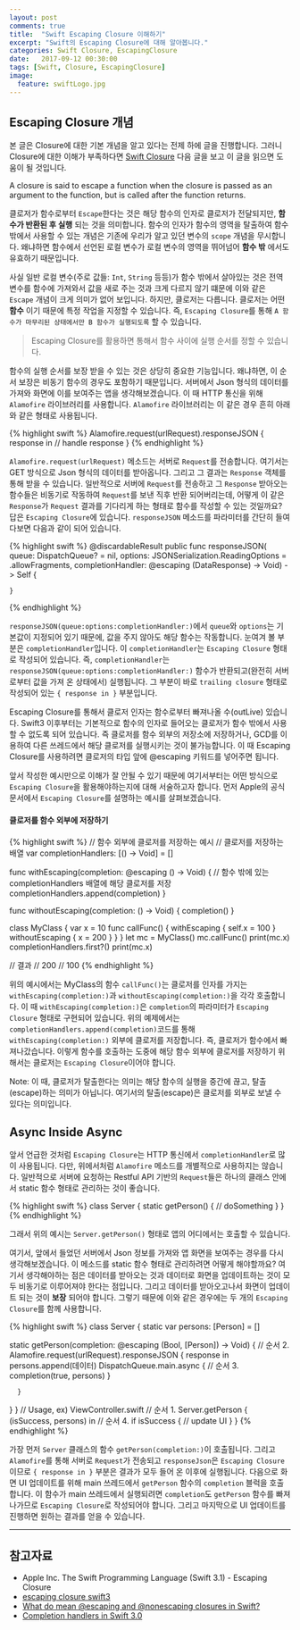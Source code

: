 ```yaml
---
layout: post
comments: true
title:  "Swift Escaping Closure 이해하기"
excerpt: "Swift의 Escaping Closure에 대해 알아봅니다."
categories: Swift Closure, EscapingClosure
date:   2017-09-12 00:30:00
tags: [Swift, Closure, EscapingClosure]
image:
  feature: swiftLogo.jpg
---
```


## Escaping Closure 개념

본 글은 Closure에 대한 기본 개념을 알고 있다는 전제 하에 글을 진행합니다. 그러니 Closure에 대한 이해가 부족하다면 [Swift Closure](https://hcn1519.github.io/articles/2017-05/swift_closure) 다음 글을 보고 이 글을 읽으면 도움이 될 것입니다.

<div class="message">
  A closure is said to escape a function when the closure is passed as an argument to the function, but is called after the function returns.
</div>

클로저가 함수로부터 `Escape`한다는 것은 해당 함수의 인자로 클로저가 전달되지만, **함수가 반환된 후 실행** 되는 것을 의미합니다. 함수의 인자가 함수의 영역을 탈출하여 함수 밖에서 사용할 수 있는 개념은 기존에 우리가 알고 있던 변수의 `scope` 개념을 무시합니다. 왜냐하면 함수에서 선언된 로컬 변수가 로컬 변수의 영역을 뛰어넘어 **함수 밖** 에서도 유효하기 때문입니다.

사실 일반 로컬 변수(주로 값들: `Int`, `String` 등등)가 함수 밖에서 살아있는 것은 전역 변수를 함수에 가져와서 값을 새로 주는 것과 크게 다르지 않기 떄문에 이와 같은 `Escape` 개념이 크게 의미가 없어 보입니다. 하지만, 클로저는 다릅니다. 클로저는 어떤 **함수** 이기 때문에 특정 작업을 지정할 수 있습니다. 즉, `Escaping Closure`를 통해 `A 함수가 마무리된 상태에서만 B 함수가 실행되도록` 할 수 있습니다.

> Escaping Closure를 활용하면 통해서 함수 사이에 실행 순서를 정할 수 있습니다.

함수의 실행 순서를 보장 받을 수 있는 것은 상당히 중요한 기능입니다. 왜냐하면, 이 순서 보장은 비동기 함수의 경우도 포함하기 때문입니다. 서버에서 Json 형식의 데이터를 가져와 화면에 이를 보여주는 앱을 생각해보겠습니다. 이 때 HTTP 통신을 위해 `Alamofire` 라이브러리를 사용합니다. `Alamofire` 라이브러리는 이 같은 경우 흔히 아래와 같은 형태로 사용됩니다.

{% highlight swift %}
Alamofire.request(urlRequest).responseJSON { response in
  // handle response
}
{% endhighlight %}

`Alamofire.request(urlRequest)` 메소드는 서버로 `Request`를 전송합니다. 여기서는 GET 방식으로 Json 형식의 데이터를 받아옵니다. 그리고 그 결과는 `Response` 객체를 통해 받을 수 있습니다. 일반적으로 서버에 `Request`를 전송하고 그 `Response` 받아오는 함수들은 비동기로 작동하여 `Request`를 보낸 직후 반환 되어버리는데, 어떻게 이 같은 `Response`가 `Request` 결과를 기다리게 하는 형태로 함수를 작성할 수 있는 것일까요? 답은 `Escaping Closure`에 있습니다. `responseJSON` 메소드를 파라미터를 간단히 들여다보면 다음과 같이 되어 있습니다.

{% highlight swift %}
@discardableResult
    public func responseJSON(
        queue: DispatchQueue? = nil,
        options: JSONSerialization.ReadingOptions = .allowFragments,
        completionHandler: @escaping (DataResponse<Any>) -> Void)
        -> Self
    {

    }
{% endhighlight %}

`responseJSON(queue:options:completionHandler:)`에서 `queue`와 `options`는 기본값이 지정되어 있기 때문에, 값을 주지 않아도 해당 함수는 작동합니다. 눈여겨 볼 부분은 `completionHandler`입니다. 이 `completionHandler`는 `Escaping Closure` 형태로 작성되어 있습니다. 즉, `completionHandler`는 `responseJSON(queue:options:completionHandler:)` 함수가 반환되고(완전히 서버로부터 값을 가져 온 상태에서) 실행됩니다. 그 부분이 바로 `trailing closure` 형태로 작성되어 있는 `{ response in }` 부분입니다.

<div class="message">
  Escaping Closure를 통해서 클로저 인자는 함수로부터 빠져나올 수(outLive) 있습니다. Swift3 이후부터는 기본적으로 함수의 인자로 들어오는 클로저가 함수 밖에서 사용할 수 없도록 되어 있습니다. 즉 클로저를 함수 외부의 저장소에 저장하거나, GCD를 이용하여 다른 쓰레드에서 해당 클로저를 실행시키는 것이 불가능합니다. 이 때 Escaping Closure를 사용하려면 클로저의 타입 앞에 @escaping 키워드를 넣어주면 됩니다.
</div>

앞서 작성한 예시만으로 이해가 잘 안될 수 있기 때문에 여기서부터는 어떤 방식으로 `Escaping Closure`을 활용해야하는지에 대해 서술하고자 합니다. 먼저 Apple의 공식 문서에서 `Escaping Closure`를 설명하는 예시를 살펴보겠습니다.

#### 클로저를 함수 외부에 저장하기

{% highlight swift %}
// 함수 외부에 클로저를 저장하는 예시
// 클로저를 저장하는 배열
var completionHandlers: [() -> Void] = []

func withEscaping(completion: @escaping () -> Void) {
    // 함수 밖에 있는 completionHandlers 배열에 해당 클로저를 저장
    completionHandlers.append(completion)
}

func withoutEscaping(completion: () -> Void) {
    completion()
}

class MyClass {
    var x = 10
    func callFunc() {
        withEscaping { self.x = 100 }
        withoutEscaping { x = 200 }
    }
}
let mc = MyClass()
mc.callFunc()
print(mc.x)
completionHandlers.first?()
print(mc.x)

// 결과
// 200
// 100
{% endhighlight %}

위의 예시에서는 MyClass의 함수 `callFunc()`는 클로저를 인자를 가지는 `withEscaping(completion:)`과 `withoutEscaping(completion:)`을 각각 호출합니다. 이 때 `withEscaping(completion:)`은 `completion`의 파라미터가 `Escaping Closure` 형태로 구현되어 있습니다. 위의 예제에서는 `completionHandlers.append(completion)`코드를 통해 `withEscaping(completion:)` 외부에 클로저를 저장합니다. 즉, 클로저가 함수에서 빠져나갔습니다. 이렇게 함수를 호출하는 도중에 해당 함수 외부에 클로저를 저장하기 위해서는 클로저는 `Escaping Closure`이어야 합니다.

<div class="message">
  Note: 이 때, 클로저가 탈출한다는 의미는 해당 함수의 실행을 중간에 끊고, 탈출(escape)하는 의미가 아닙니다. 여기서의 탈출(escape)은 클로저를 외부로 보낼 수 있다는 의미입니다.
</div>

## Async Inside Async

앞서 언급한 것처럼 `Escaping Closure`는 HTTP 통신에서 `completionHandler`로 많이 사용됩니다. 다만, 위에서처럼 `Alamofire` 메소드를 개별적으로 사용하지는 않습니다. 일반적으로 서버에 요청하는 Restful API 기반의 `Request`들은 하나의 클래스 안에서 static 함수 형태로 관리하는 것이 좋습니다.

{% highlight swift %}
class Server {
  static getPerson() {
    // doSomething
  }
}
{% endhighlight %}

그래서 위의 예시는 `Server.getPerson()` 형태로 앱의 어디에서는 호출할 수 있습니다.

여기서, 앞에서 들었던 서버에서 Json 정보를 가져와 앱 화면을 보여주는 경우를 다시 생각해보겠습니다. 이 메소드를 static 함수 형태로 관리하려면 어떻게 해야할까요? 여기서 생각해야하는 점은 데이터를 받아오는 것과 데이터로 화면을 업데이트하는 것이 모두 비동기로 이루어져야 한다는 점입니다. 그리고 데이터를 받아오고나서 화면이 업데이트 되는 것이 **보장** 되어야 합니다. 그렇기 때문에 이와 같은 경우에는 두 개의 `Escaping Closure`를 함께 사용합니다.

{% highlight swift %}
class Server {
  static var persons: [Person] = []

  static getPerson(completion: @escaping (Bool, [Person]) -> Void) {
      // 순서 2.
      Alamofire.request(urlRequest).responseJSON { response in
          persons.append(데이터)
          DispatchQueue.main.async {
              // 순서 3.
              completion(true, persons)
          }

      }
  }
}
// Usage, ex) ViewController.swift
// 순서 1.
Server.getPerson { (isSuccess, persons) in
  // 순서 4.
  if isSuccess {
      // update UI
  }
}
{% endhighlight %}

가장 먼저 `Server` 클래스의 함수 `getPerson(completion:)`이 호출됩니다. 그리고 `Alamofire`를 통해 서버로 `Request`가 전송되고 `responseJson`은 `Escaping Closure`이므로 `{ response in }` 부분은 결과가 모두 들어 온 이후에 실행됩니다. 다음으로 화면 UI 업데이트를 위해 main 쓰레드에서 `getPerson` 함수의 `completion` 블럭을 호출합니다. 이 함수가 main 쓰레드에서 실행되려면 `completion`도 `getPerson` 함수를 빠져나가므로 `Escaping Closure`로 작성되어야 합니다. 그리고 마지막으로 UI 업데이트를 진행하면 원하는 결과를 얻을 수 있습니다.

---

## 참고자료
* Apple Inc. The Swift Programming Language (Swift 3.1) - Escaping Closure
* [escaping closure swift3](https://learnappmaking.com/escaping-closures-swift-3/)
* [What do mean @escaping and @nonescaping closures in Swift?](https://medium.com/@kumarpramod017/what-do-mean-escaping-and-nonescaping-closures-in-swift-d404d721f39d)
* [Completion handlers in Swift 3.0](https://stackoverflow.com/questions/41745328/completion-handlers-in-swift-3-0)
